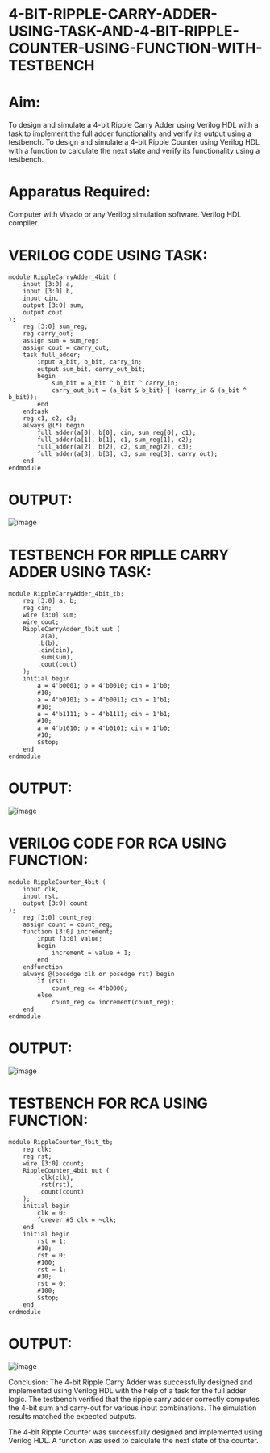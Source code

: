 # 4-BIT-RIPPLE-CARRY-ADDER-USING-TASK-AND-4-BIT-RIPPLE-COUNTER-USING-FUNCTION-WITH-TESTBENCH

# Aim:
To design and simulate a 4-bit Ripple Carry Adder using Verilog HDL with a task to implement the full adder functionality and verify its output using a testbench.
To design and simulate a 4-bit Ripple Counter using Verilog HDL with a function to calculate the next state and verify its functionality using a testbench.

# Apparatus Required:
Computer with Vivado or any Verilog simulation software.
Verilog HDL compiler.

# VERILOG CODE USING TASK:

~~~
module RippleCarryAdder_4bit (
    input [3:0] a,        
    input [3:0] b,        
    input cin,           
    output [3:0] sum,     
    output cout          
);
    reg [3:0] sum_reg;
    reg carry_out;
    assign sum = sum_reg;
    assign cout = carry_out;
    task full_adder;
        input a_bit, b_bit, carry_in;
        output sum_bit, carry_out_bit;
        begin
            sum_bit = a_bit ^ b_bit ^ carry_in;
            carry_out_bit = (a_bit & b_bit) | (carry_in & (a_bit ^ b_bit));
        end
    endtask
    reg c1, c2, c3;
    always @(*) begin
        full_adder(a[0], b[0], cin, sum_reg[0], c1);
        full_adder(a[1], b[1], c1, sum_reg[1], c2);
        full_adder(a[2], b[2], c2, sum_reg[2], c3);
        full_adder(a[3], b[3], c3, sum_reg[3], carry_out);
    end
endmodule
~~~

# OUTPUT:
![image](https://github.com/user-attachments/assets/2c752767-e664-49eb-8983-914cf6b1cfa6)

# TESTBENCH FOR RIPLLE CARRY ADDER USING TASK:

~~~
module RippleCarryAdder_4bit_tb;
    reg [3:0] a, b;
    reg cin;
    wire [3:0] sum;
    wire cout;
    RippleCarryAdder_4bit uut (
        .a(a),
        .b(b),
        .cin(cin),
        .sum(sum),
        .cout(cout)
    );
    initial begin
        a = 4'b0001; b = 4'b0010; cin = 1'b0;
        #10;
        a = 4'b0101; b = 4'b0011; cin = 1'b1;
        #10;
        a = 4'b1111; b = 4'b1111; cin = 1'b1;
        #10;
        a = 4'b1010; b = 4'b0101; cin = 1'b0;
        #10;
        $stop;
    end
endmodule
~~~

# OUTPUT:
![image](https://github.com/user-attachments/assets/a007932e-ce18-453f-b992-364de35c4402)


# VERILOG CODE FOR RCA USING FUNCTION:

~~~
module RippleCounter_4bit (
    input clk,          
    input rst,           
    output [3:0] count   
);
    reg [3:0] count_reg; 
    assign count = count_reg;
    function [3:0] increment;
        input [3:0] value;
        begin
            increment = value + 1;
        end
    endfunction
    always @(posedge clk or posedge rst) begin
        if (rst)
            count_reg <= 4'b0000;           
        else
            count_reg <= increment(count_reg); 
    end
endmodule
~~~

# OUTPUT:
![image](https://github.com/user-attachments/assets/d0049554-3c1e-4c47-bc3a-320e3dff94c2)

# TESTBENCH FOR RCA USING FUNCTION:
~~~
module RippleCounter_4bit_tb;
    reg clk;
    reg rst;
    wire [3:0] count;
    RippleCounter_4bit uut (
        .clk(clk),
        .rst(rst),
        .count(count)
    );
    initial begin
        clk = 0;
        forever #5 clk = ~clk; 
    end
    initial begin
        rst = 1;
        #10;
        rst = 0;
        #100;
        rst = 1;
        #10;
        rst = 0;
        #100;
        $stop; 
    end
endmodule
~~~

# OUTPUT:
![image](https://github.com/user-attachments/assets/4aa9ec58-f669-49b4-af73-22eb777cb33d)

Conclusion:
The 4-bit Ripple Carry Adder was successfully designed and implemented using Verilog HDL with the help of a task for the full adder logic. The testbench verified that the ripple carry adder correctly computes the 4-bit sum and carry-out for various input combinations. The simulation results matched the expected outputs.

The 4-bit Ripple Counter was successfully designed and implemented using Verilog HDL. A function was used to calculate the next state of the counter.

